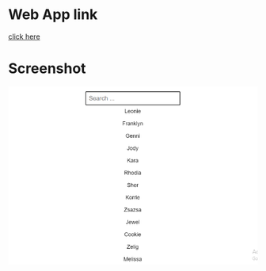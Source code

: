 # Web App link
[click here](https://gdev-practice-serach-filter.netlify.app/)

# Screenshot
![webpage](./search-filter.png)